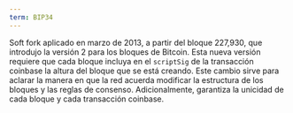 ```yaml
---
term: BIP34
---
```


Soft fork aplicado en marzo de 2013, a partir del bloque 227,930, que introdujo la versión 2 para los bloques de Bitcoin. Esta nueva versión requiere que cada bloque incluya en el `scriptSig` de la transacción coinbase la altura del bloque que se está creando. Este cambio sirve para aclarar la manera en que la red acuerda modificar la estructura de los bloques y las reglas de consenso. Adicionalmente, garantiza la unicidad de cada bloque y cada transacción coinbase.